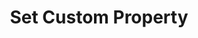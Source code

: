 ---
title: Set Custom Property
position: 3.25
description: Set a custom key/value app user property.
from_version: 1.7.0
parameters:
  - name: id
    content: A custom identifier for your app user. E.g. the app user’s ID in your own user database.
     
content_markdown: |-
  ##### Declaration

  ``` swift
  class func setUserId(_ identity: String)
  ```
  {: .code-group-start title="Swift" }

  ``` objective_c
  + (void)setUserId:(NSString *_Nonnull)id;
  ```
  {: .code-group title="Objective-C" }

  This method updates the `Inapptics.user.id` property with the provided value.

  ##### Example

  ``` swift
  Inapptics.setUserId("CUSTOM_ID")
  ```
  {: .code-group-start title="Swift" }

  ``` objective_c
  [Inapptics setUserId:@"CUSTOM_ID"];
  ```
  {: .code-group title="Objective-C" }
---